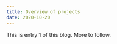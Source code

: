 ```yaml
---
title: Overview of projects
date: 2020-10-20
---
```


This is entry 1 of this blog. More to follow.
